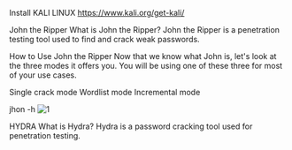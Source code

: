 Install KALI LINUX
https://www.kali.org/get-kali/

John the Ripper
What is John the Ripper?
John the Ripper is a penetration testing tool used to find and crack weak passwords.


How to Use John the Ripper
Now that we know what John is, let's look at the three modes it offers you. You will be using one of these three for most of your use cases.

Single crack mode
Wordlist mode
Incremental mode

jhon -h
![1](https://github.com/user-attachments/assets/53e68605-9cdd-46ac-85cb-20682c72abc6)



HYDRA
What is Hydra?
Hydra is a password cracking tool used for penetration testing.
